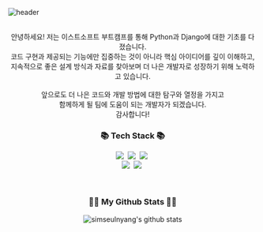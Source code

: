 ![header](https://capsule-render.vercel.app/api?type=venom&color=auto&height=300&section=header&text=I'm%20Seulgi&fontSize=90)

<!--
**simseulnyang/simseulnyang** is a ✨ _special_ ✨ repository because its `README.md` (this file) appears on your GitHub profile.

Here are some ideas to get you started:

- 🔭 I’m currently working on ...
- 🌱 I’m currently learning ...
- 👯 I’m looking to collaborate on ...
- 🤔 I’m looking for help with ...
- 💬 Ask me about ...
- 📫 How to reach me: ...
- 😄 Pronouns: ...
- ⚡ Fun fact: ...
-->

<br>
<div align="center">
안녕하세요! 저는 이스트소프트 부트캠프를 통해 Python과 Django에 대한 기초를 다졌습니다.<br>
코드 구현과 제공되는 기능에만 집중하는 것이 아니라 핵심 아이디어를 깊이 이해하고, <br>
지속적으로 좋은 설계 방식과 자료를 찾아보며 더 나은 개발자로 성장하기 위해 노력하고 있습니다.<br>
<br>
앞으로도 더 나은 코드와 개발 방법에 대한 탐구와 열정을 가지고<br>
함께하게 될 팀에 도움이 되는 개발자가 되겠습니다.<br>
감사합니다!<br>
</div>

<h3 align="center">📚 Tech Stack 📚</h3>
<p align="center">
<img src="https://img.shields.io/badge/Python-3766AB?style=flat-square&logo=Python&logoColor=white"/></a>&nbsp
<img src="https://img.shields.io/badge/Django-092E20?style=flat-square&logo=Django&logoColor=white"/></a>&nbsp
<img src="https://img.shields.io/badge/HTML5-E34F26?style=flat-square&logo=html5&logoColor=white"/></a>&nbsp<br>
<img src="https://img.shields.io/badge/CSS3-1572B6?style=flat-square&logo=css3&logoColor=white"/></a>&nbsp
<img src="https://img.shields.io/badge/JavaScript-F7DF1E?style=flat-square&logo=javascript&logoColor=black"/></a>&nbsp
</p>

<br>

<h3 align="center">👩‍💻 My Github Stats 👩‍💻</h3>

<div align="center">
  
  ![simseulnyang's github stats](https://github-readme-stats.vercel.app/api?username=simseulnyang&show_icons=true)
</div>
